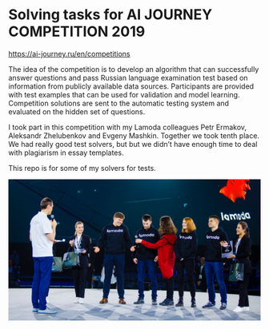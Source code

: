 # Solving tasks for AI JOURNEY COMPETITION 2019
https://ai-journey.ru/en/competitions

The idea of the competition is to develop an algorithm that can successfully answer questions and pass Russian language examination test based on information from publicly available data sources.
Participants are provided with test examples that can be used for validation and model learning.
Competition solutions are sent to the automatic testing system and evaluated on the hidden set of questions.

I took part in this competition with my Lamoda сolleagues Petr Ermakov, Aleksandr Zhelubenkov and Evgeny Mashkin. Together we took tenth place. We had really good test solvers, but but we didn’t have enough time to deal with plagiarism in essay templates.

This repo is for some of my solvers for tests.

![Photo from rewarding](photo_ai-journey.jpeg)
